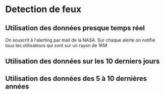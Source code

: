 # Detection de feux

## Utilisation des données presque temps réel

On souscrit à l'alerting par mail de la NASA. Sur chaque alerte on notifie tous les utilisateurs qui sont sur un rayon de 1KM

## Utilisation des données sur les 10 derniers jours

## Utilisation des données des 5 à 10 dernières années
